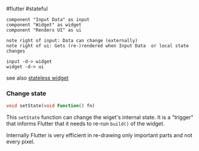 #flutter #stateful 

```plantuml
component "Input Data" as input
component "Widget" as widget
component "Renders UI" as ui

note right of input: Data can change (externally)
note right of ui: Gets (re-)rendered when Input Data  or local state changes

input -d-> widget
widget -d-> ui
```

see also [stateless widget](/techstack/flutter/stateless%20widget.md)

### Change state
```dart
void setState(void Function() fn)
```
This `setState` function can change the wiget's internal state. It is a "trigger" that informs Flutter that it needs to re-run `build()` of the widget.

Internally Flutter is very efficient in re-drawing only important parts and not every pixel.
